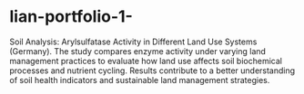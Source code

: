 # lian-portfolio-1-
Soil Analysis: Arylsulfatase Activity in Different Land Use Systems (Germany). The study compares enzyme activity under varying land management practices to evaluate how land use affects soil biochemical processes and nutrient cycling. Results contribute to a better understanding of soil health indicators and sustainable land management strategies.